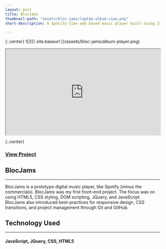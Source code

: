 ```yaml
---
layout: post
title: BlocJams
thumbnail-path: "assets/bloc-jams/laptop-album-view.png"
short-description: A Spotify-like web based music player built using JavaScript & JQuery.

---
```


{:.center}
![]({{ site.baseurl }}/assets/bloc-jams/album-player.png)

<div style="width:100%;height:0;padding-bottom:56%;position:relative;">
  <iframe width="100%" height="100%" style="position:absolute" src="https://www.youtube.com/embed/ai-pEQcX1BQ" frameborder="1" allowfullscreen></iframe>
</div>

{:.center}
### [View Project](https://github.com/nwyll/bloc-jams)

## BlocJams
-----------
BlocJams is a prototype digital music player, like Spotify (minus the commercials). BlocJams was my first front-end project. The focus was on using HTML5, CSS styling, DOM scripting, JQuery, and JavaScript. BlocJams also introduced best-practices for responsive design, CSS transitions, and project management through Git and GitHub.

## Technology Used
------------------
#### JavaScript, JQuery, CSS, HTML5
